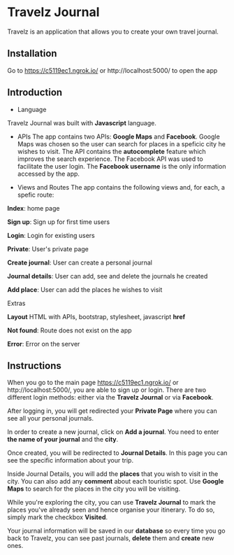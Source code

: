 # Travelz Journal

Travelz is an application that allows you to create your own travel journal.

## Installation

Go to https://c5119ec1.ngrok.io/ or http://localhost:5000/ to open the app

## Introduction

- Language

Travelz Journal was built with **Javascript** language. 

- APIs
The app contains two APIs: **Google Maps** and **Facebook**. Google Maps was chosen so the user can search for places in a speficic city he wishes to visit. The API contains the **autocomplete** feature which improves the search experience.
The Facebook API was used to facilitate the user login. The **Facebook username** is the only information accessed by the app.

- Views and Routes
The app contains the following views and, for each, a spefic route:

**Index**: home page<p>
**Sign up**: Sign up for first time users<p>
**Login**: Login for existing users<p>
**Private**: User's private page<p>
**Create journal**: User can create a personal journal<p>
**Journal details**: User can add, see and delete the journals he created<p>
**Add place**: User can add the places he wishes to visit

Extras<p>

**Layout** HTML with APIs, bootstrap, stylesheet, javascript **href**<p>
**Not found**: Route does not exist on the app<p>
**Error**: Error on the server<p>



## Instructions

When you go to the main page https://c5119ec1.ngrok.io/ or http://localhost:5000/, you are able to sign up or login. There are two different login methods: either via the **Travelz Journal** or via **Facebook**.

After logging in, you will get redirected your **Private Page** where you can see all your personal journals. 

In order to create a new journal, click on **Add a journal**. You need to enter **the name of your journal** and the **city**.

Once created, you will be redirected to **Journal Details**. In this page you can see the specific information about your trip. 

Inside Journal Details, you will add the **places** that you wish to visit in the city. You can also add any **comment** about each touristic spot. Use **Google Maps** to search for the places in the city you will be visiting.

While you're exploring the city, you can use **Travelz Journal** to mark the places you've already seen and hence organise your itinerary. To do so, simply mark the checkbox **Visited**.

Your journal information will be saved in our **database** so every time you go back to Travelz, you can see past journals, **delete** them and **create** new ones.




